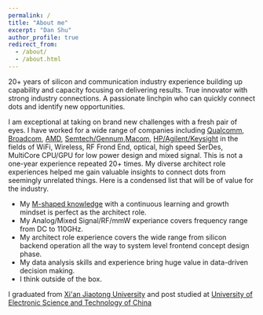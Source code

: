 ```yaml
---
permalink: /
title: "About me"
excerpt: "Dan Shu"
author_profile: true
redirect_from: 
  - /about/
  - /about.html
---
```

20+ years of silicon and communication industry experience building up capability and capacity focusing on delivering results. True innovator with strong industry connections. A passionate linchpin who can quickly connect dots and identify new opportunities.

I am exceptional at taking on brand new challenges with a fresh pair of eyes. I have worked for a wide range of companies including [Qualcomm](https://www.qualcomm.com/home), [Broadcom](https://www.broadcom.com/), [AMD](https://www.amd.com/en.html), [Semtech/Gennum](https://www.semtech.com/products/signal-integrity),[Macom](https://www.macom.com/), [HP/Agilent/Keysight](https://www.keysight.com/us/en/home.html) in the fields of WiFi, Wireless, RF Frond End, optical, high speed SerDes, MultiCore CPU/GPU for low power design and mixed signal. This is not a one-year experience repeated 20+ times. My diverse architect role experiences helped me gain valuable insights to connect dots from seemingly unrelated things. Here is a condensed list that will be of value for the industry.

- My [M-shaped knowledge](https://www.linkedin.com/pulse/which-letter-shaped-employee-you-gaurav-sharma/) with a continuous learning and growth mindset is perfect as the architect role.
- My Analog/Mixed Signal/RF/mmW experiance covers frequency range from DC to 110GHz. 
- My architect role experience covers the wide range from silicon backend operation all the way to system level frontend concept design phase. 
- My data analysis skills and experience bring huge value in data-driven decision making.
- I think outside of the box.

I graduated from [Xi'an Jiaotong University](http://en.xjtu.edu.cn/) and post studied at [University of Electronic Science and Technology of China](https://en.uestc.edu.cn/)
